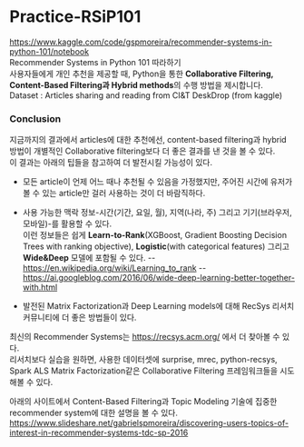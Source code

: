 # Practice-RSiP101

https://www.kaggle.com/code/gspmoreira/recommender-systems-in-python-101/notebook   
Recommender Systems in Python 101 따라하기   
사용자들에게 개인 추천을 제공할 때, Python을 통한 **Collaborative Filtering, Content-Based Filtering과 Hybrid methods**의 수행 방법을 제시합니다.   
Dataset : Articles sharing and reading from CI&T DeskDrop (from kaggle)


### Conclusion
지금까지의 결과에서 articles에 대한 추천에선, content-based filtering과 hybrid 방법이 개별적인 Collaborative filtering보다 더 좋은 결과를 낸 것을 볼 수 있다.   
이 결과는 아래의 팁들을 참고하여 더 발전시킬 가능성이 있다.
- 모든 article이 언제 어느 때나 추천될 수 있음을 가정했지만, 주어진 시간에 유저가 볼 수 있는 article만 걸러 사용하는 것이 더 바람직하다.
- 사용 가능한 맥락 정보-시간(기간, 요일, 월), 지역(나라, 주) 그리고 기기(브라우저, 모바일)-를 활용할 수 있다.   
이런 정보들은 쉽게 **Learn-to-Rank**(XGBoost, Gradient Boosting Decision Trees with ranking objective), **Logistic**(with categorical features) 그리고 **Wide&Deep** 모델에 포함될 수 있다.
-- https://en.wikipedia.org/wiki/Learning_to_rank
-- https://ai.googleblog.com/2016/06/wide-deep-learning-better-together-with.html   

- 발전된 Matrix Factorization과 Deep Learning models에 대해 RecSys 리서치 커뮤니티에 더 좋은 방법들이 있다.   

최신의 Recommender Systems는 https://recsys.acm.org/ 에서 더 찾아볼 수 있다.   
리서치보다 실습을 원하면, 사용한 데이터셋에 surprise, mrec, python-recsys, Spark ALS Matrix Factorization같은 Collaborative Filtering 프레임워크들을 시도해볼 수 있다.   

아래의 사이트에서 Content-Based Filtering과 Topic Modeling 기술에 집중한 recommender system에 대한 설명을 볼 수 있다.
https://www.slideshare.net/gabrielspmoreira/discovering-users-topics-of-interest-in-recommender-systems-tdc-sp-2016